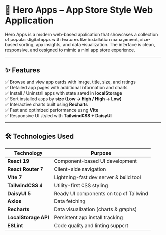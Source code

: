 # 🚀 Hero Apps – App Store Style Web Application

Hero Apps is a modern web-based application that showcases a collection of popular digital apps with features like installation management, size-based sorting, app insights, and data visualization. The interface is clean, responsive, and designed to mimic a mini app store experience.

---

## ✨ Features

✅ Browse and view app cards with image, title, size, and ratings  
✅ Detailed app pages with additional information and charts  
✅ Install / Uninstall apps with state saved in **localStorage**  
✅ Sort installed apps by **size (Low → High / High → Low)**  
✅ Interactive charts built using **Recharts**  
✅ Fast and optimized performance using **Vite**  
✅ Responsive UI styled with **TailwindCSS + DaisyUI**  

---

## 🛠️ Technologies Used

| Technology | Purpose |
|-----------|--------|
| **React 19** | Component-based UI development |
| **React Router 7** | Client-side navigation |
| **Vite 7** | Lightning-fast dev server & build tool |
| **TailwindCSS 4** | Utility-first CSS styling |
| **DaisyUI 5** | Ready UI components on top of Tailwind |
| **Axios** | Data fetching |
| **Recharts** | Data visualization (charts & graphs) |
| **LocalStorage API** | Persistent app install tracking |
| **ESLint** | Code quality and linting support |


